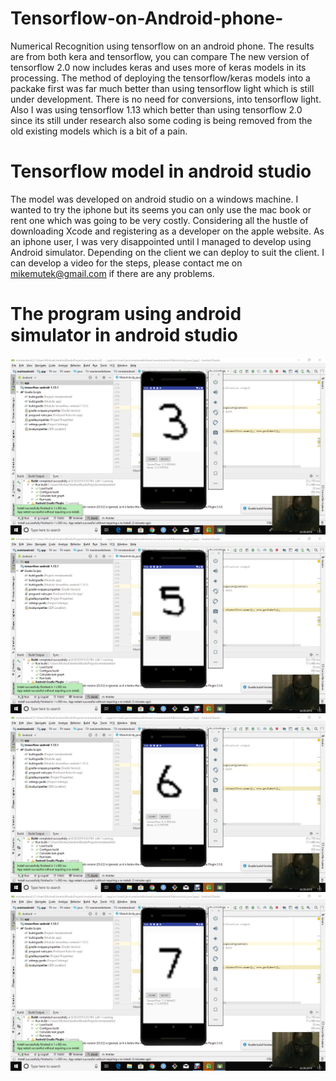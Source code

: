 # Tensorflow-on-Android-phone-
Numerical Recognition using tensorflow on an android phone. The
results are from both kera and tensorflow, you can compare
The new version of tensorflow 2.0 now includes keras
and uses more of keras models in its processing. The method of
deploying the tensorflow/keras models into a packake first was far much
better than using tensorflow light which is still under development. There
is no need for conversions, into tensorflow light. Also I was using 
tensorflow 1.13 which better than using tensorflow 
2.0 since its still under research also some coding is being removed
from the old existing models which is a bit of a pain.

# Tensorflow model in android studio

The model was developed on android studio on a windows machine. I wanted to try the
iphone but its seems you can only use the mac book or rent one which was going to be 
very costly. Considering all the hustle of downloading Xcode and registering as a 
developer on the apple website. As an iphone user, I was very disappointed
until I managed to develop using Android simulator. Depending on the client
we can deploy to suit the client. I can develop a video for the steps, please 
contact me on mikemutek@gmail.com if there are any problems.

# The program using android simulator in android studio


<img src = "./Android Screenshots//vlcsnap-2019-08-30-08h17m06s265.png">
<img src = "./Android Screenshots//vlcsnap-2019-08-30-08h17m15s179.png">
<img src = "./Android Screenshots//vlcsnap-2019-08-30-08h17m27s801.png">
<img src = "./Android Screenshots//vlcsnap-2019-08-30-08h17m34s599.png">
